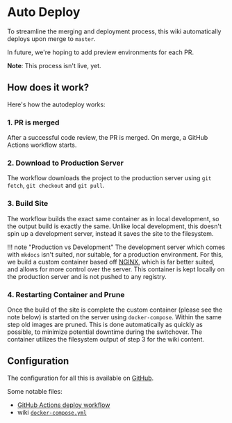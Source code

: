 # Auto Deploy

To streamline the merging and deployment process, this wiki automatically deploys upon merge to `master`.

In future, we're hoping to add preview environments for each PR.

__Note__: This process isn't live, yet.

## How does it work?

Here's how the autodeploy works:

### 1. PR is merged

After a successful code review, the PR is merged. On merge, a GitHub Actions workflow starts.

### 2. Download to Production Server

The workflow downloads the project to the production server using `git fetch`, `git checkout` and `git pull`.

### 3. Build Site

The workflow builds the exact same container as in local development, so the output build is exactly the same. Unlike local development, this doesn't spin up a development server, instead it saves the site to the filesystem.

!!! note "Production vs Development"
    The development server which comes with `mkdocs` isn't suited, nor suitable, for a production environment. For this, we build a custom container based off [NGINX](https://hub.docker.com/_/nginx/), which is far better suited, and allows for more control over the server. This container is kept locally on the production server and is not pushed to any registry. 

### 4. Restarting Container and Prune

Once the build of the site is complete the custom container (please see the note below) is started on the server using `docker-compose`. Within the same step old images are pruned. This is done automatically as quickly as possible, to minimize potential downtime during the switchover. The container utilizes the filesystem output of step 3 for the wiki content.

## Configuration

The configuration for all this is available on [GitHub](https://github.com/selfhostedshow/).

Some notable files:

- [GitHub Actions deploy workflow](https://github.com/selfhostedshow/wiki/blob/master/.github/workflows/deploy.yml)
- wiki [`docker-compose.yml`](https://github.com/selfhostedshow/infra/blob/master/ansible/group_vars/demo.yaml#L133)
